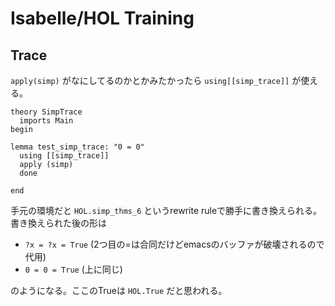 # Isabelle/HOL Training

## Trace

`apply(simp)` がなにしてるのかとかみたかったら `using[[simp_trace]]` が使える。

```isabelle
theory SimpTrace
  imports Main
begin

lemma test_simp_trace: "0 = 0"
  using [[simp_trace]]
  apply (simp)
  done

end
```

手元の環境だと `HOL.simp_thms_6` というrewrite ruleで勝手に書き換えられる。
書き換えられた後の形は

- `?x = ?x = True` (2つ目の=は合同だけどemacsのバッファが破壊されるので代用)
- `0 = 0 = True` (上に同じ)

のようになる。ここのTrueは `HOL.True` だと思われる。
